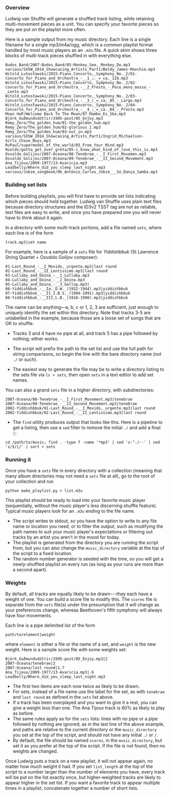 ### Overview

Ludwig van Shuffle will generate a shuffled track listing, while retaining
multi-movement pieces as a unit.
You can specify your favorite pieces so they are put on the playlist more often.

Here is a sample output from my music directory. Each line is a single filename for a
single mp3/m4a/ogg, which is a common playlist format handled by most music
players as an `.m3u` file. A quick skim shows three blocks of multi-track pieces shuffled in with
everything else. 

```
Budos_Band/2007-Budos_Band/05-Monkey_See,_Monkey_Do.mp3
various/SXSW_2014_Showcasing_Artists_Part1/Boldy_James-Moochie.mp3
Witold_Lutosławski/2015-Piano_Concerto,_Symphony_No._2/01-Concerto_for_Piano_and_Orchestra_-__1_♩._=_ca._110.mp3
Witold_Lutosławski/2015-Piano_Concerto,_Symphony_No._2/02-Concerto_for_Piano_and_Orchestra_-__2_Presto_-_Poco_meno_mosso_-_Lento.mp3
Witold_Lutosławski/2015-Piano_Concerto,_Symphony_No._2/03-Concerto_for_Piano_and_Orchestra_-__3_♪_=_ca._85_-_Largo.mp3
Witold_Lutosławski/2015-Piano_Concerto,_Symphony_No._2/04-Concerto_for_Piano_and_Orchestra_-__4_♩_=_ca._84_-_Presto.mp3
Moon HoP/Welcome Back To The Moon/07_Mambo_Es_Ska.mp3
Björk_Guðmundsdóttir/1995-post/05_Enjoy.mp3
Remy_Zero/The_golden_hum/01-the_golden_hum.mp3
Remy_Zero/The_golden_hum/02-glorious_1.mp3
Remy_Zero/The_golden_hum/03-out_in.mp3
various/SXSW_2014_Showcasing_Artists_Part1/Ingrid_Michaelson-Girls_Chase_Boys.mp3
RuPaul/supermodel_of_the_world/03_Free_Your_Mind.mp3
Nields/gotta_get_over_greta/05-i_know_what_kind_of_love_this_is.mp3
Osvaldo_Golijov/2007-Oceana/08-Tenebrae_-__I_First_Movemen.mp3
Osvaldo_Golijov/2007-Oceana/09-Tenebrae_-__II_Second_Movement.mp3
Ana_Tijoux/2009-1977/13-Avaricia.mp3
Leadbelly/Where_did_you_sleep_last_night.mp3
various/Jobim_songbook/06_Antonio_Carlos_Jobim___Só_Danço_Samba.mp3
```

### Building set lists

Before building playlists, you will first have to provide set lists indicating which pieces should hold together.
Ludwig van Shuffle uses plain text files because directory structures and the ID3v2 TSST tag are not
as reliable, text files are easy to write, and once you have prepared one you will never have to
think about it again.

In a directory with some multi-track portions, add a file named `sets`, where each line is of the form
```
track.mp3|set name
```
For example, here is a sample of a `sets` file for _Yiddishbbuk_ (St Lawrence String Quartet + Osvaldo Golijov composer):

```
01-Last_Round_-__I_Movido,_urgente.mp3|last round
02-Last_Round_-__II_Lentissimo.mp3|last round
03-Lullaby_and_Doina_-__1_Lullaby.mp3
04-Lullaby_and_Doina_-__2_Doina.mp3
05-Lullaby_and_Doina_-__3_Gallop.mp3|
06-Yiddishbbuk_-__Ia._D.W._(1932-1944).mp3|yiddishbbuk
07-Yiddishbbuk_-__II_I.B.S._(1904-1991).mp3|yiddishbbuk
08-Yiddishbbuk_-__III_L.B._(1918-1990).mp3|yiddishbbuk
```

The name can be anything—a, b, c or 1, 2, 3 are sufficient, just enough to uniquely identify the set within this directory.
Note that tracks 3-5 are unlabelled in the example, because those are a loose set of songs that are OK to shuffle.

* Tracks 3 and 4 have no pipe at all, and track 5 has a pipe followed by nothing; either works.

* The script will prefix the path to the set list and use the full path for string
comparisons, so begin the line with the bare directory name (not `./` or such).

* The easiest way to generate the file may be to write a directory listing to the sets file via `ls > sets`,
then open `sets` in a text editor to add set names. 

You can also a grand `sets` file in a higher directory, with subdirectories:

```
2007-Oceana/08-Tenebrae_-__I_First_Movement.mp3|tenebrae
2007-Oceana/09-Tenebrae_-__II_Second_Movement.mp3|tenebrae
2002-Yiddishbbuk/01-Last_Round_-__I_Movido,_urgente.mp3|last round
2002-Yiddishbbuk/02-Last_Round_-__II_Lentissimo.mp3|last round
```

* The `find` utility produces output that looks like this. Here is a pipeline to
get a listing, then use a `sed` filter to remove the initial `./` and add a final `|`:
```
cd /path/to/music; find . -type f -name '*mp3' | sed 's-^./--' | sed 's/$/|/' | sort > sets
```


### Running it

Once you have a `sets` file in every directory with a collection (meaning that many album
directories may not need a `sets` file at all), go to the root of your collection and run
```
python make_playlist.py > list.m3u
```
This playlist should be ready
to load into your favorite music player (sequentially, without the music player's less
discerning shuffle feature).  Typical music players look for an `.m3u` ending to the
file name.

* The script writes to stdout, so you have the option to write to any file name or location you
  need, or to filter the output, such as modifying the path names to suit your music
  player's expectations or filtering out tracks by an artist you aren't in the mood for today.
* The playlist is generated from the directory you are running the script from, but
  you can also change the `music_directory` variable at the top of the script to a fixed location.
* The random number generator is seeded with the time, so you will get a newly-shuffled
  playlist on every run (as long as your runs are more than a second apart).

### Weights

By default, all tracks are equally likely to be drawn---they each have a weight of one. You can
build a score file to modify this.
The `scores` file is separate from the `sets` file(s) under the presumption that it will change
as your preferences change, whereas Beethoven's fifth symphony will always have four movements.

Each line is a pipe delimited list of the form
```
path/to/element|weight
```
where `element` is either a file or the name of a set, and `weight` is the new weight. 
Here is a sample score file with some weights set:

```
Björk_Guðmundsdóttir/1995-post/05_Enjoy.mp3|2
2007-Oceana/tenebrae|2
2007-Oceana/last round|1.7
Ana_Tijoux/2009-1977/13-Avaricia.mp3|.6
Leadbelly/Where_did_you_sleep_last_night.mp3
```

* The first two items are each now twice as likely to be drawn.
* For sets, instead of a file name use the label for the set, as with `tenebrae` and `last round`
  as defined in the `sets` list above.
* If a track has been overplayed and you want to give it a rest, you can give a weight less than
  one. The Ana Tijoux track is 60% as likely to play as before.
* The same rules apply as for the `sets` lists: lines with no pipe or a pipe followed by nothing are
  ignored, as in the last line of the above example, and paths are relative to the current
  directory or the `music_directory` you set at the top of the script, and should not have any initial `./`
  or `/`.
* By default, the file should be named `scores`, in the `music_directory`, but set it as you prefer
  at the top of the script. If the file is not found, then no weights are changed.

Once Ludwig puts a track on a new playlist, it will not appear again, no matter how much weight it had.
If you set `list_length` at the top of the script to a number larger than the number of elements
you have, every track will be put on the list exactly once, but higher-weighted tracks are
likely to appear higher in the set list.
If you want a favorite track to appear multiple times in a playlist, concatenate together a number of short lists.
